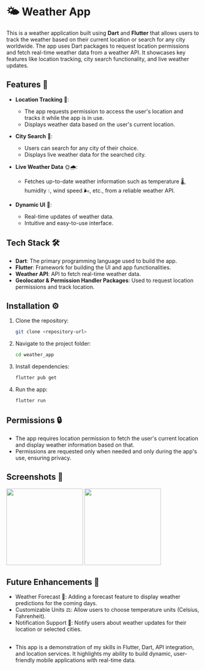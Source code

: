 # 🌤️ Weather App

This is a weather application built using **Dart** and **Flutter** that allows users to track the weather based on their current location or search for any city worldwide. The app uses Dart packages to request location permissions and fetch real-time weather data from a weather API. It showcases key features like location tracking, city search functionality, and live weather updates.

## Features 🌟

- **Location Tracking** 📍:  
  - The app requests permission to access the user's location and tracks it while the app is in use.  
  - Displays weather data based on the user's current location.

- **City Search** 🌆:  
  - Users can search for any city of their choice.  
  - Displays live weather data for the searched city.

- **Live Weather Data** 🌞🌧️:  
  - Fetches up-to-date weather information such as temperature 🌡️, humidity 💧, wind speed 🌬️, etc., from a reliable weather API.

- **Dynamic UI** 🎨:  
  - Real-time updates of weather data.  
  - Intuitive and easy-to-use interface.

## Tech Stack 🛠️

- **Dart**: The primary programming language used to build the app.  
- **Flutter**: Framework for building the UI and app functionalities.  
- **Weather API**: API to fetch real-time weather data.  
- **Geolocator & Permission Handler Packages**: Used to request location permissions and track location.

## Installation ⚙️

1. Clone the repository:
   ```bash
   git clone <repository-url>
   
2. Navigate to the project folder:
   ```bash
   cd weather_app

3. Install dependencies:
   ```bash
   flutter pub get

4. Run the app:
   ```bash
   flutter run

## Permissions 🔒
- The app requires location permission to fetch the user's current location and display weather information based on that.
- Permissions are requested only when needed and only during the app's use, ensuring privacy.

## Screenshots 📸
<img src='/sc1.png' style='width: 200px; ' />
<img src='/sc2.png' style='width: 200px' />

## Future Enhancements 🚀
- Weather Forecast 📅: Adding a forecast feature to display weather predictions for the coming days.
- Customizable Units ⚖️: Allow users to choose temperature units (Celsius, Fahrenheit).
- Notification Support 🔔: Notify users about weather updates for their location or selected cities.

## 

- This app is a demonstration of my skills in Flutter, Dart, API integration, and location services. It highlights my ability to build dynamic, user-friendly mobile applications with real-time data.





